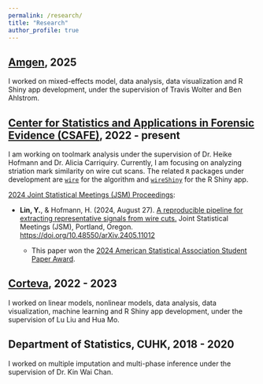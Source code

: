 ```yaml
---
permalink: /research/
title: "Research"
author_profile: true
---
```


## [Amgen](https://www.amgen.com/), 2025
I worked on mixed-effects model, data analysis, data visualization and R Shiny app development, under the supervision of Travis Wolter and Ben Ahlstrom.

## [Center for Statistics and Applications in Forensic Evidence (CSAFE)](https://forensicstats.org/), 2022 - present
I am working on toolmark analysis under the supervision of Dr. Heike Hofmann and Dr. Alicia Carriquiry.
Currently,
I am focusing on analyzing striation mark similarity on wire cut scans.
The related `R` packages under development are [`wire`](https://yuhangtom.github.io/wire/) for the algorithm and [`wireShiny`](https://yuhangtom.github.io/wireShiny/) for the R Shiny app.


[2024 Joint Statistical Meetings (JSM) Proceedings](https://zenodo.org/communities/2024jsmproceedings/): 

  - __Lin, Y.__, & Hofmann, H. (2024, August 27). [A reproducible pipeline for extracting representative signals from wire cuts.](https://zenodo.org/records/13381637) Joint Statistical Meetings (JSM), Portland, Oregon. https://doi.org/10.48550/arXiv.2405.11012

    - This paper won the [2024 American Statistical Association Student Paper Award](https://community.amstat.org/jointscsg-section/awards/student-paper-competition).

## [Corteva](https://www.corteva.us/), 2022 - 2023
I worked on linear models, nonlinear models, data analysis, data visualization, machine learning and R Shiny app development, under the supervision of Lu Liu and Hua Mo.

## Department of Statistics, CUHK, 2018 - 2020
I worked on multiple imputation and multi-phase inference under the supervision of Dr. Kin Wai Chan.
